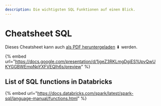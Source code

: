```yaml
---
description: Die wichtigsten SQL Funktionen auf einen Blick.
---
```


# Cheatsheet SQL

Dieses Cheatsheet kann auch [als PDF heruntergeladen](https://docs.google.com/presentation/d/1jgeZ3RKLmgDgiES1UpvQwUKYGGBWEmpNpYXFVEQIh6s/export/pdf) ⬇ werden.

{% embed url="https://docs.google.com/presentation/d/1jgeZ3RKLmgDgiES1UpvQwUKYGGBWEmpNpYXFVEQIh6s/preview" %}

## List of SQL functions in Databricks

{% embed url="https://docs.databricks.com/spark/latest/spark-sql/language-manual/functions.html" %}



